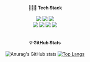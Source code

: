 <div align=center>


#### 👩🏻‍💻 Tech Stack

<img src="https://img.shields.io/badge/SPRING-6DB33F?style=for-the-badge&logo=spring&logoColor=white"/> <img src="https://img.shields.io/badge/SPRING BOOT-6DB33F?style=for-the-badge&logo=springboot&logoColor=white"/> <img src="https://img.shields.io/badge/Java-007396?style=flat&logo=Java&logoColor=white" /> <br />
<img src="https://img.shields.io/badge/HTML 5-E34F26?style=for-the-badge&logo=html5&logoColor=white"/> <img src="https://img.shields.io/badge/JAVA SCRIPT-F7DF1E?style=for-the-badge&logo=javascript&logoColor=white"/> <img src="https://img.shields.io/badge/CSS-1572B6?style=for-the-badge&logo=css3&logoColor=white"/> <img src="https://img.shields.io/badge/REACT-61DAFB?style=for-the-badge&logo=react&logoColor=white"/>
<br />
<br />






#### 💡 GitHub Stats <br />
![Anurag's GitHub stats](https://github-readme-stats.vercel.app/api?username=yaejin12&show_icons=true&theme=radical) [![Top Langs](https://github-readme-stats.vercel.app/api/top-langs/?username=yaejin12&layout=compact)](https://github.com/yaejin12/github-readme-stats)



</div>
